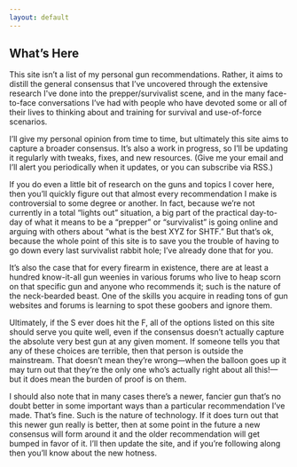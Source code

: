 ```yaml
---
layout: default
---
```

## What’s Here
This site isn’t a list of my personal gun recommendations. Rather, it aims to distill the general consensus that I’ve uncovered through the extensive research I've done into the prepper/survivalist scene, and in the many face-to-face conversations I’ve had with people who have devoted some or all of their lives to thinking about and training for survival and use-of-force scenarios.

I’ll give my personal opinion from time to time, but ultimately this site aims to capture a broader consensus. It’s also a work in progress, so I’ll be updating it regularly with tweaks, fixes, and new resources. (Give me your email and I’ll alert you periodically when it updates, or you can subscribe via RSS.)

If you do even a little bit of research on the guns and topics I cover here, then you’ll quickly figure out that almost every recommendation I make is controversial to some degree or another. In fact, because we’re not currently in a total “lights out” situation, a big part of the practical day-to-day of what it means to be a “prepper” or “survivalist” is going online and arguing with others about “what is the best XYZ for SHTF.” But that’s ok, because the whole point of this site is to save you the trouble of having to go down every last survivalist rabbit hole; I’ve already done that for you.

It’s also the case that for every firearm in existence, there are at least a hundred know-it-all gun weenies in various forums who live to heap scorn on that specific gun and anyone who recommends it; such is the nature of the neck-bearded beast. One of the skills you acquire in reading tons of gun websites and forums is learning to spot these goobers and ignore them.

Ultimately, if the S ever does hit the F, all of the options listed on this site should serve you quite well, even if the consensus doesn’t actually capture the absolute very best gun at any given moment. If someone tells you that any of these choices are terrible, then that person is outside the mainstream. That doesn’t mean they’re wrong—when the balloon goes up it may turn out that they’re the only one who’s actually right about all this!—but it does mean the burden of proof is on them.

I should also note that in many cases there’s a newer, fancier gun that’s no doubt better in some important ways than a particular recommendation I’ve made. That’s fine. Such is the nature of technology. If it does turn out that this newer gun really is better, then at some point in the future a new consensus will form around it and the older recommendation will get bumped in favor of it. I’ll then update the site, and if you’re following along then you’ll know about the new hotness.
